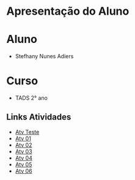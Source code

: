 # Apresentação do Aluno 

# Aluno 

* Stefhany Nunes Adiers

# Curso 

* TADS 2° ano

## Links Atividades
* [Atv Teste](https://github.com/SNunesA/P.O.O/blob/main/AtvTeste/notebooks/AtvTeste.ipynb)
* [Atv 01](https://github.com/SNunesA/P.O.O/blob/main/Atividades/Atv01/notebook/Atv01.ipynb)
* [Atv 02](https://github.com/SNunesA/P.O.O/blob/main/AtvTeste/notebooks/AtvTeste.ipynb)
* [Atv 03](https://github.com/SNunesA/P.O.O/blob/main/AtvTeste/notebooks/AtvTeste.ipynb)
* [Atv 04](https://github.com/SNunesA/P.O.O/blob/main/AtvTeste/notebooks/AtvTeste.ipynb)
* [Atv 05](https://github.com/SNunesA/P.O.O/blob/main/AtvTeste/notebooks/AtvTeste.ipynb)
* [Atv 06](https://github.com/SNunesA/P.O.O/blob/main/AtvTeste/notebooks/AtvTeste.ipynb)


